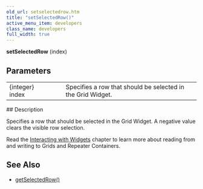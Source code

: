 ```yaml
---
old_url: setselectedrow.htm
title: "setSelectedRow()"
active_menu_item: developers
class_name: developers
full_width: true
---
```



**setSelectedRow** (index)

## Parameters

<table>
<tr>
<td width="169">
{integer} index

</td>
<td width="17">
</td>
<td width="694">
Specifies a row that should be selected in the Grid Widget.

</td>
</tr>
</table>
## Description

Specifies a row that should be selected in the Grid Widget. A negative value clears the visible row selection.

Read the [Interacting with Widgets](/developers/documentation/scripting-apis/client-scripting-overview/scripting-with-javascript/widget-reading-writing/) chapter to learn more about reading from and writing to Grids and Repeater Containers.

## See Also

 - [getSelectedRow()](/developers/documentation/scripting-apis/client-api/widget-object-functions/repeater-grid/getselectedrow)

